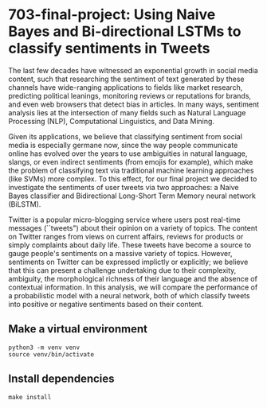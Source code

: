 # 703-final-project: Using Naive Bayes and Bi-directional LSTMs to classify sentiments in Tweets

The last few decades have witnessed an exponential growth in social media content, such that researching the sentiment of text generated by these channels have wide-ranging applications to fields like market research, predicting political leanings, monitoring reviews or reputations for brands, and even web browsers that detect bias in articles. In many ways, sentiment analysis lies at the intersection of many fields such as Natural Language Processing (NLP), Computational Linguistics, and Data Mining.

Given its applications, we believe that classifying sentiment from social media is especially germane now, since the way people communicate online has evolved over the years to use ambiguities in natural language, slangs, or even indirect sentiments (from emojis for example), which make the problem of classifying text via traditional machine learning approaches (like SVMs) more complex. To this effect, for our final project we decided to investigate the sentiments of user tweets via two approaches: a Naive Bayes classifier and Bidirectional Long-Short Term Memory neural network (BiLSTM).

Twitter is a popular micro-blogging service where users post real-time messages (``tweets") about their opinion on a variety of topics. The content on Twitter ranges from views on current affairs, reviews for products or simply complaints about daily life. These tweets have become a source to gauge people's sentiments on a massive variety of topics. However, sentiments on Twitter can be expressed implictly or explicitly; we believe that this can present a challenge undertaking due to their complexity, ambiguity, the morphological richness of their language and the absence of contextual information. In this analysis, we will compare the performance of a probabilistic model with a neural network, both of which classify tweets into positive or negative sentiments based on their content.

## Make a virtual environment
```
python3 -m venv venv
source venv/bin/activate
```
## Install dependencies
```
make install
```


